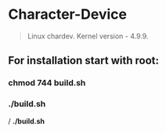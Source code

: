 # Character-Device

> Linux chardev. Kernel version - 4.9.9.
## For installation start with root:
### <b>chmod 744 build.sh</b>
### <b>./build.sh</b>
/ <b>./build.sh</b>
